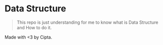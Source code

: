 # Data Structure

> This repo is just understanding for me to know what is Data Structure and How to do it.

Made with <3 by Cipta.
